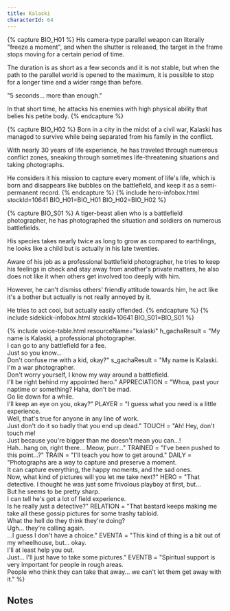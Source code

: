 ```yaml
---
title: Kalaski
characterId: 64
---
```


{% capture BIO_H01 %}
His camera-type parallel weapon can literally "freeze a moment", and when the shutter is released, the target in the frame stops moving for a certain period of time. 

The duration is as short as a few seconds and it is not stable, but when the path to the parallel world is opened to the maximum, it is possible to stop for a longer time and a wider range than before. 

"5 seconds... more than enough."  

In that short time, he attacks his enemies with high physical ability that belies his petite body.
{% endcapture %}

{% capture BIO_H02 %}
Born in a city in the midst of a civil war, Kalaski has managed to survive while being separated from his family in the conflict. 

With nearly 30 years of life experience, he has traveled through numerous conflict zones, sneaking through sometimes life-threatening situations and taking photographs.  

He considers it his mission to capture every moment of life's life, which is born and disappears like bubbles on the battlefield, and keep it as a semi-permanent record.
{% endcapture %}
{% include hero-infobox.html stockId=10641 BIO_H01=BIO_H01 BIO_H02=BIO_H02 %}

{% capture BIO_S01 %}
A tiger-beast alien who is a battlefield photographer, he has photographed the situation and soldiers on numerous battlefields.

His species takes nearly twice as long to grow as compared to earthlings, he looks like a child but is actually in his late twenties.

Aware of his job as a professional battlefield photographer, he tries to keep his feelings in check and stay away from another's private matters, he also does not like it when others get involved too deeply with him.

However, he can't dismiss others' friendly attitude towards him, he act like it's a bother but actually is not really annoyed by it.

He tries to act cool, but actually easily offended.
{% endcapture %}
{% include sidekick-infobox.html stockId=10641 BIO_S01=BIO_S01 %}

{% include voice-table.html resourceName="kalaski"
h_gachaResult = "My name is Kalaski, a professional photographer.<br>I can go to any battlefield for a fee.<br>Just so you know...<br>Don't confuse me with a kid, okay?"
s_gachaResult = "My name is Kalaski.<br>I'm a war photographer.<br>Don't worry yourself, I know my way around a battlefield.<br>I'll be right behind my appointed hero."
APPRECIATION = "Whoa, past your naptime or something? Haha, don't be mad.<br>Go lie down for a while.<br>I'll keep an eye on you, okay?"
PLAYER = "I guess what you need is a little experience.<br>Well, that's true for anyone in any line of work.<br>Just don't do it so badly that you end up dead."
TOUCH = "Ah! Hey, don't touch me!<br>Just because you're bigger than me doesn't mean you can...!<br>Hah...hang on, right there... Meow, purr..."
TRAINED = "I've been pushed to this point...?"
TRAIN = "I'll teach you how to get around."
DAILY = "Photographs are a way to capture and preserve a moment.<br>It can capture everything, the happy moments, and the sad ones.<br>Now, what kind of pictures will you let me take next?"
HERO =  "That detective. I thought he was just some frivolous playboy at first, but...<br>But he seems to be pretty sharp.<br>I can tell he's got a lot of field experience.<br>Is he really just a detective?"
RELATION = "That bastard keeps making me take all these gossip pictures for some trashy tabloid.<br>What the hell do they think they're doing?<br>Ugh...  they're calling again.<br>...I guess I don't have a choice."
EVENTA = "This kind of thing is a bit out of my wheelhouse, but... okay.<br>I'll at least help you out.<br>Just... I'll just have to take some pictures."
EVENTB = "Spiritual support is very important for people in rough areas.<br>People who think they can take that away... we can't let them get away with it."
%}

## Notes
